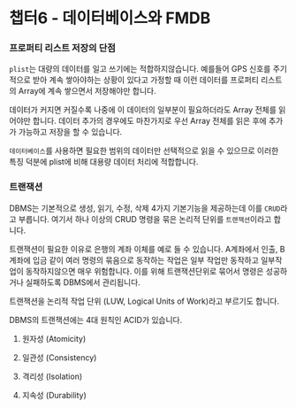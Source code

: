 # 챕터6 - 데이터베이스와 FMDB

### 프로퍼티 리스트 저장의 단점

 `plist`는 대량의 데이터를 일고 쓰기에는 적합하지않습니다. 예를들어 GPS 신호를 주기적으로 받아 계속 쌓아야하는 상황이 있다고 가정할 때 이런 데이터를 프로퍼티 리스트의 Array에 계속 쌓으면서 저장해야만 합니다.

데이터가 커지면 커질수록 나중에 이 데이터의 일부분이 필요하더라도 Array 전체를 읽어야만 합니다. 데이터 추가의 경우에도 마찬가지로 우선  Array 전체를 읽은 후에 추가가 가능하고 저장을 할 수 있습니다.

 `데이터베이스`를 사용하면 필요한 범위의 데이터만 선택적으로 읽을 수 있으므로 이러한 특징 덕분에 plist에 비해 대용량 데이터 처리에 적합합니다.



### 트랜잭션

 DBMS는 기본적으로 생성, 읽기, 수정, 삭제 4가지 기본기능을 제공하는데 이를 `CRUD`라고 부릅니다. 여기서 하나 이상의 CRUD 명령을 묶은 논리적 단위를 `트랜잭션`이라고 합니다.

트랜잭션이 필요한 이유로 은행의 계좌 이체를 예로 들 수 있습니다. A계좌에서 인출, B 계좌에 입금 같이 여러 명령의 묶음으로 동작하는 작업은 일부 작업만 동작하고 일부작업이 동작하지않으면 매우 위험합니다. 이를 위해 트랜잭션단위로 묶어서 명령은 성공하거나 실패하도록 DBMS에서 관리됩니다.

 트랜잭션을 논리적 작업 단위 (LUW, Logical Units of Work)라고 부르기도 합니다.



DBMS의 트랜잭션에는 4대 원칙인 ACID가 있습니다.

1. 원자성 (Atomicity)

2. 일관성 (Consistency)

3. 격리성 (Isolation)

4. 지속성 (Durability)


